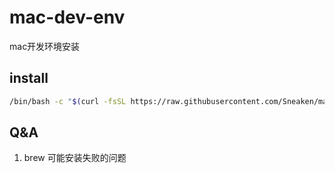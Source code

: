 # mac-dev-env

mac开发环境安装

## install

```bash
/bin/bash -c "$(curl -fsSL https://raw.githubusercontent.com/Sneaken/mac-dev-env/refs/heads/main/init.bash)"
```

## Q&A

1. brew 可能安装失败的问题

